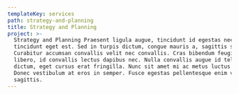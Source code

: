 ```yaml
---
templateKey: services
path: strategy-and-planning
title: Strategy and Planning
project: >-
  Strategy and Planning Praesent ligula augue, tincidunt id egestas nec,
  tincidunt eget est. Sed in turpis dictum, congue mauris a, sagittis sapien.
  Curabitur accumsan convallis velit nec convallis. Cras bibendum feugiat
  libero, id convallis lectus dapibus nec. Nulla convallis augue id tellus
  dictum, eget cursus erat fringilla. Nunc sit amet mi ac metus luctus mattis.
  Donec vestibulum at eros in semper. Fusce egestas pellentesque enim vitae
  sagittis.
---
```


